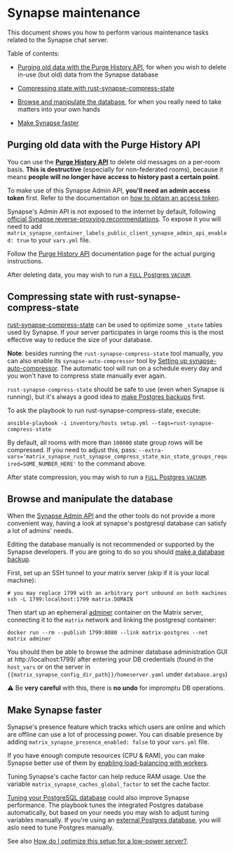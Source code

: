 # Synapse maintenance

This document shows you how to perform various maintenance tasks related to the Synapse chat server.

Table of contents:

- [Purging old data with the Purge History API](#purging-old-data-with-the-purge-history-api), for when you wish to delete in-use (but old) data from the Synapse database

- [Compressing state with rust-synapse-compress-state](#compressing-state-with-rust-synapse-compress-state)

- [Browse and manipulate the database](#browse-and-manipulate-the-database), for when you really need to take matters into your own hands

- [Make Synapse faster](#make-synapse-faster)

## Purging old data with the Purge History API

You can use the **[Purge History API](https://github.com/element-hq/synapse/blob/master/docs/admin_api/purge_history_api.md)** to delete old messages on a per-room basis. **This is destructive** (especially for non-federated rooms), because it means **people will no longer have access to history past a certain point**.

To make use of this Synapse Admin API, **you'll need an admin access token** first. Refer to the documentation on [how to obtain an access token](obtaining-access-tokens.md).

Synapse's Admin API is not exposed to the internet by default, following [official Synapse reverse-proxying recommendations](https://github.com/element-hq/synapse/blob/master/docs/reverse_proxy.md#synapse-administration-endpoints). To expose it you will need to add `matrix_synapse_container_labels_public_client_synapse_admin_api_enabled: true` to your `vars.yml` file.

Follow the [Purge History API](https://github.com/element-hq/synapse/blob/master/docs/admin_api/purge_history_api.md) documentation page for the actual purging instructions.

After deleting data, you may wish to run a [`FULL` Postgres `VACUUM`](./maintenance-postgres.md#vacuuming-postgresql).


## Compressing state with rust-synapse-compress-state

[rust-synapse-compress-state](https://github.com/matrix-org/rust-synapse-compress-state) can be used to optimize some `_state` tables used by Synapse. If your server participates in large rooms this is the most effective way to reduce the size of your database.

**Note**: besides running the `rust-synapse-compress-state` tool manually, you can also enable its `synapse-auto-compressor` tool by [Setting up synapse-auto-compressor](configuring-playbook-synapse-auto-compressor.md). The automatic tool will run on a schedule every day and you won't have to compress state manually ever again.

`rust-synapse-compress-state` should be safe to use (even when Synapse is running), but it's always a good idea to [make Postgres backups](./maintenance-postgres.md#backing-up-postgresql) first.

To ask the playbook to run rust-synapse-compress-state, execute:

```
ansible-playbook -i inventory/hosts setup.yml --tags=rust-synapse-compress-state
```

By default, all rooms with more than `100000` state group rows will be compressed.
If you need to adjust this, pass: `--extra-vars='matrix_synapse_rust_synapse_compress_state_min_state_groups_required=SOME_NUMBER_HERE'` to the command above.

After state compression, you may wish to run a [`FULL` Postgres `VACUUM`](./maintenance-postgres.md#vacuuming-postgresql).


## Browse and manipulate the database

When the [Synapse Admin API](https://github.com/element-hq/synapse/tree/master/docs/admin_api) and the other tools do not provide a more convenient way, having a look at synapse's postgresql database can satisfy a lot of admins' needs.

Editing the database manually is not recommended or supported by the Synapse developers. If you are going to do so you should [make a database backup](./maintenance-postgres.md#backing-up-postgresql).

First, set up an SSH tunnel to your matrix server (skip if it is your local machine):

```
# you may replace 1799 with an arbitrary port unbound on both machines
ssh -L 1799:localhost:1799 matrix.DOMAIN
```

Then start up an ephemeral [adminer](https://www.adminer.org/) container on the Matrix server, connecting it to the `matrix` network and linking the postgresql container:

```
docker run --rm --publish 1799:8080 --link matrix-postgres --net matrix adminer
```

You should then be able to browse the adminer database administration GUI at http://localhost:1799/ after entering your DB credentials (found in the `host_vars` or on the server in `{{matrix_synapse_config_dir_path}}/homeserver.yaml` under `database.args`)

⚠️ Be **very careful** with this, there is **no undo** for impromptu DB operations.

## Make Synapse faster

Synapse's presence feature which tracks which users are online and which are offline can use a lot of processing power. You can disable presence by adding `matrix_synapse_presence_enabled: false` to your `vars.yml` file.

If you have enough compute resources (CPU & RAM), you can make Synapse better use of them by [enabling load-balancing with workers](configuring-playbook-synapse.md#load-balancing-with-workers).

Tuning Synapse's cache factor can help reduce RAM usage. Use the variable `matrix_synapse_caches_global_factor` to set the cache factor.

[Tuning your PostgreSQL database](maintenance-postgres.md#tuning-postgresql) could also improve Synapse performance. The playbook tunes the integrated Postgres database automatically, but based on your needs you may wish to adjust tuning variables manually. If you're using an [external Postgres database](configuring-playbook-external-postgres.md), you will aslo need to tune Postgres manually.

See also [How do I optimize this setup for a low-power server?](faq.md#how-do-i-optimize-this-setup-for-a-low-power-server).
